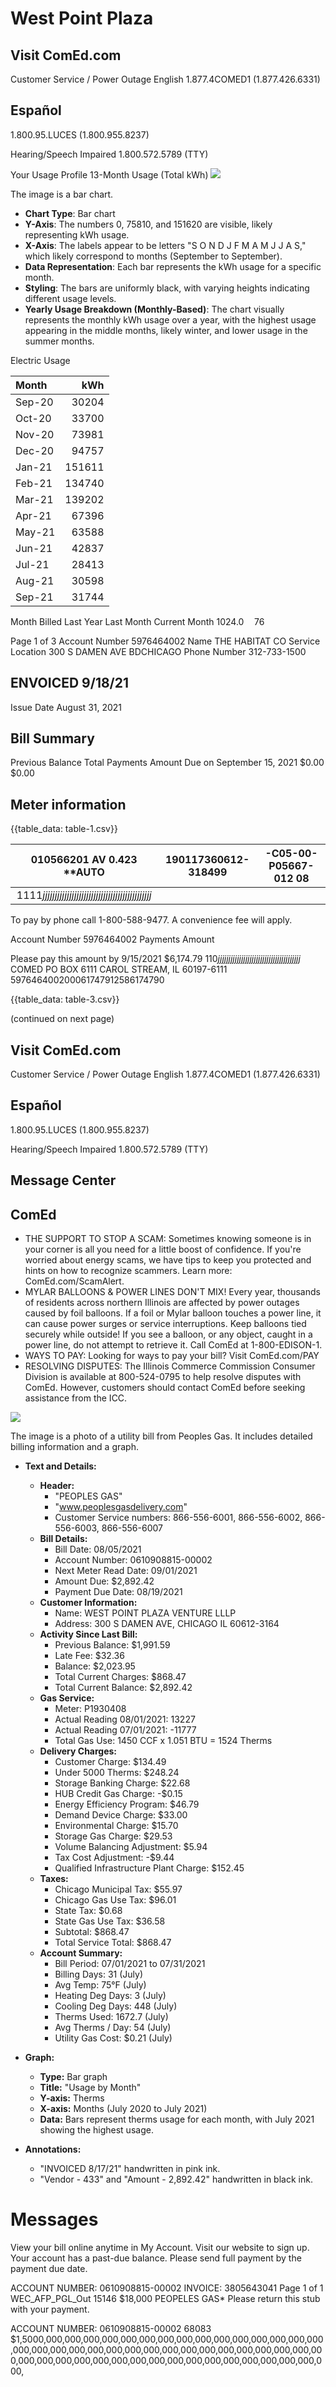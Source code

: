# West Point Plaza

## Visit ComEd.com

Customer Service / Power Outage English
1.877.4COMED1 (1.877.426.6331)

## Español

1.800.95.LUCES (1.800.955.8237)

Hearing/Speech Impaired 1.800.572.5789 (TTY)

Your Usage Profile 13-Month Usage (Total kWh)
![](images/img-0.jpeg)

The image is a bar chart.

- **Chart Type**: Bar chart
- **Y-Axis**: The numbers 0, 75810, and 151620 are visible, likely representing kWh usage.
- **X-Axis**: The labels appear to be letters "S O N D J F M A M J J A S," which likely correspond to months (September to September).
- **Data Representation**: Each bar represents the kWh usage for a specific month.
- **Styling**: The bars are uniformly black, with varying heights indicating different usage levels.
- **Yearly Usage Breakdown (Monthly-Based)**: The chart visually represents the monthly kWh usage over a year, with the highest usage appearing in the middle months, likely winter, and lower usage in the summer months.

Electric Usage

| Month | kWh |
| :-- | --: |
| Sep-20 | 30204 |
| Oct-20 | 33700 |
| Nov-20 | 73981 |
| Dec-20 | 94757 |
| Jan-21 | 151611 |
| Feb-21 | 134740 |
| Mar-21 | 139202 |
| Apr-21 | 67396 |
| May-21 | 63588 |
| Jun-21 | 42837 |
| Jul-21 | 28413 |
| Aug-21 | 30598 |
| Sep-21 | 31744 |

Month Billed
Last Year
Last Month
Current Month
$1024.0 \quad 76$

Page 1 of 3
Account Number 5976464002
Name
THE HABITAT CO
Service Location 300 S DAMEN AVE BDCHICAGO Phone Number 312-733-1500

## ENVOICED 9/18/21

Issue Date
August 31, 2021

## Bill Summary

Previous Balance
Total Payments
Amount Due on September 15, 2021
\$0.00
\$0.00

## Meter information

{{table_data: table-1.csv}}


| 010566201 AV 0.423 **AUTO | 190117360612-318499 | -C05-00-P05667-012 08 |
| :--: | :--: | :--: |
| $1111 j j j j j j j j j j j j j j j j j j j j j j j j j j j j j j j j j j j j j j j j j j j j j$ |  |  |

To pay by phone call 1-800-588-9477.
A convenience fee will apply.

Account Number
5976464002
Payments Amount

Please pay this
amount by $9 / 15 / 2021$
\$6,174.79
$110 j j j j j j j j j j j j j j j j j j j j j j j j j j j j j j j j j j j j j j j$
COMED
PO BOX 6111
CAROL STREAM, IL 60197-6111
597646400200061747912586174790

{{table_data: table-3.csv}}

(continued on next page)

## Visit ComEd.com

Customer Service / Power Outage
English
1.877.4COMED1 (1.877.426.6331)

## Español

1.800.95.LUCES (1.800.955.8237)

Hearing/Speech Impaired
1.800.572.5789 (TTY)

## Message Center

## ComEd

- THE SUPPORT TO STOP A SCAM: Sometimes knowing someone is in your corner is all you need for a little boost of confidence. If you're worried about energy scams, we have tips to keep you protected and hints on how to recognize scammers. Learn more: ComEd.com/ScamAlert.
- MYLAR BALLOONS \& POWER LINES DON'T MIX! Every year, thousands of residents across northern Illinois are affected by power outages caused by foil balloons. If a foil or Mylar balloon touches a power line, it can cause power surges or service interruptions. Keep balloons tied securely while outside! If you see a balloon, or any object, caught in a power line, do not attempt to retrieve it. Call ComEd at 1-800-EDISON-1.
- WAYS TO PAY: Looking for ways to pay your bill? Visit ComEd.com/PAY
- RESOLVING DISPUTES: The Illinois Commerce Commission Consumer Division is available at 800-524-0795 to help resolve disputes with ComEd. However, customers should contact ComEd before seeking assistance from the ICC.

![](images/img-1.jpeg)

The image is a photo of a utility bill from Peoples Gas. It includes detailed billing information and a graph.

- **Text and Details:**
  - **Header:**
    - "PEOPLES GAS"
    - "www.peoplesgasdelivery.com"
    - Customer Service numbers: 866-556-6001, 866-556-6002, 866-556-6003, 866-556-6007
  - **Bill Details:**
    - Bill Date: 08/05/2021
    - Account Number: 0610908815-00002
    - Next Meter Read Date: 09/01/2021
    - Amount Due: $2,892.42
    - Payment Due Date: 08/19/2021
  - **Customer Information:**
    - Name: WEST POINT PLAZA VENTURE LLLP
    - Address: 300 S DAMEN AVE, CHICAGO IL 60612-3164
  - **Activity Since Last Bill:**
    - Previous Balance: $1,991.59
    - Late Fee: $32.36
    - Balance: $2,023.95
    - Total Current Charges: $868.47
    - Total Current Balance: $2,892.42
  - **Gas Service:**
    - Meter: P1930408
    - Actual Reading 08/01/2021: 13227
    - Actual Reading 07/01/2021: -11777
    - Total Gas Use: 1450 CCF x 1.051 BTU = 1524 Therms
  - **Delivery Charges:**
    - Customer Charge: $134.49
    - Under 5000 Therms: $248.24
    - Storage Banking Charge: $22.68
    - HUB Credit Gas Charge: -$0.15
    - Energy Efficiency Program: $46.79
    - Demand Device Charge: $33.00
    - Environmental Charge: $15.70
    - Storage Gas Charge: $29.53
    - Volume Balancing Adjustment: $5.94
    - Tax Cost Adjustment: -$9.44
    - Qualified Infrastructure Plant Charge: $152.45
  - **Taxes:**
    - Chicago Municipal Tax: $55.97
    - Chicago Gas Use Tax: $96.01
    - State Tax: $0.68
    - State Gas Use Tax: $36.58
    - Subtotal: $868.47
    - Total Service Total: $868.47
  - **Account Summary:**
    - Bill Period: 07/01/2021 to 07/31/2021
    - Billing Days: 31 (July)
    - Avg Temp: 75°F (July)
    - Heating Deg Days: 3 (July)
    - Cooling Deg Days: 448 (July)
    - Therms Used: 1672.7 (July)
    - Avg Therms / Day: 54 (July)
    - Utility Gas Cost: $0.21 (July)

- **Graph:**
  - **Type:** Bar graph
  - **Title:** "Usage by Month"
  - **Y-axis:** Therms
  - **X-axis:** Months (July 2020 to July 2021)
  - **Data:** Bars represent therms usage for each month, with July 2021 showing the highest usage.

- **Annotations:**
  - "INVOICED 8/17/21" handwritten in pink ink.
  - "Vendor - 433" and "Amount - 2,892.42" handwritten in black ink.

# Messages 

View your bill online anytime in My Account. Visit our website to sign up.
Your account has a past-due balance. Please send full payment by the payment due date.

ACCOUNT NUMBER: 0610908815-00002
INVOICE: 3805643041
Page 1 of 1
WEC_AFP_PGL_Out
15146
$18,000
PEOPELES GAS*
Please return this stub with your payment.

ACCOUNT NUMBER: 0610908815-00002
68083
$1,5000,000,000,000,000,000,000,000,000,000,000,000,000,000,000,000,000,000,000,000,000,000,000,000,000,000,000,000,000,000,000,000,000,000,000,000,000,000,000,000,000,000,000,000,000,000,000,000,000,000,
